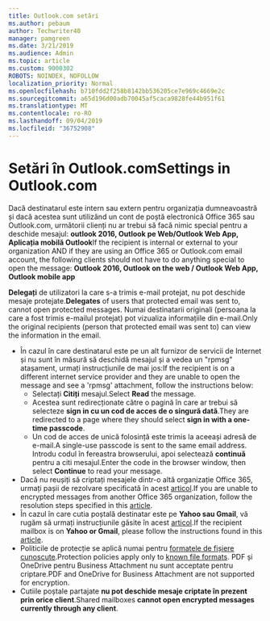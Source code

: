 ```yaml
---
title: Outlook.com setări
ms.author: pebaum
author: Techwriter40
manager: pamgreen
ms.date: 3/21/2019
ms.audience: Admin
ms.topic: article
ms.custom: 9000302
ROBOTS: NOINDEX, NOFOLLOW
localization_priority: Normal
ms.openlocfilehash: b710fdd2f258b8142bb536205ce7e969c4669e2c
ms.sourcegitcommit: a65d196d00adb70045af5caca9828fe44b951f61
ms.translationtype: MT
ms.contentlocale: ro-RO
ms.lasthandoff: 09/04/2019
ms.locfileid: "36752908"
---
```

# <a name="settings-in-outlookcom"></a><span data-ttu-id="0870e-102">Setări în Outlook.com</span><span class="sxs-lookup"><span data-stu-id="0870e-102">Settings in Outlook.com</span></span>

<span data-ttu-id="0870e-103">Dacă destinatarul este intern sau extern pentru organizația dumneavoastră și dacă acestea sunt utilizând un cont de poștă electronică Office 365 sau Outlook.com, următorii clienți nu ar trebui să facă nimic special pentru a deschide mesajul: **outlook 2016, Outlook pe Web/Outlook Web App, Aplicația mobilă Outlook**</span><span class="sxs-lookup"><span data-stu-id="0870e-103">If the recipient is internal or external to your organization AND if they are using an Office 365 or Outlook.com email account, the following clients should not have to do anything special to open the message: **Outlook 2016, Outlook on the web / Outlook Web App, Outlook mobile app**</span></span>

<span data-ttu-id="0870e-104">**Delegați** de utilizatori la care s-a trimis e-mail protejat, nu pot deschide mesaje protejate.</span><span class="sxs-lookup"><span data-stu-id="0870e-104">**Delegates** of users that protected email was sent to, cannot open protected messages.</span></span> <span data-ttu-id="0870e-105">Numai destinatarii originali (persoana la care a fost trimis e-mailul protejat) pot vizualiza informațiile din e-mail.</span><span class="sxs-lookup"><span data-stu-id="0870e-105">Only the original recipients (person that protected email was sent to) can view the information in the email.</span></span>

- <span data-ttu-id="0870e-106">În cazul în care destinatarul este pe un alt furnizor de servicii de&nbsp;Internet și nu sunt în măsură să deschidă mesajul și a vedea un "rpmsg" atașament, urmați instrucțiunile de mai jos:</span><span class="sxs-lookup"><span data-stu-id="0870e-106">If the recipient is on a different internet service provider and they are&nbsp;unable to open the message and see a 'rpmsg' attachment, follow the instructions below:</span></span>
    - <span data-ttu-id="0870e-107">Selectați **Citiți** mesajul.</span><span class="sxs-lookup"><span data-stu-id="0870e-107">Select **Read** the message.</span></span>
    - <span data-ttu-id="0870e-108">Acestea sunt redirecționate către o pagină în care ar trebui să selecteze **sign in cu un cod de acces de o singură dată**.</span><span class="sxs-lookup"><span data-stu-id="0870e-108">They are redirected to a page where they should select **sign in with a one-time passcode**.</span></span>
    - <span data-ttu-id="0870e-109">Un cod de acces de unică folosință este trimis la aceeași adresă de e-mail.</span><span class="sxs-lookup"><span data-stu-id="0870e-109">A single-use passcode is sent to the same email address.</span></span> <span data-ttu-id="0870e-110">Introdu codul în fereastra browserului, apoi selectează **continuă** pentru a citi mesajul.</span><span class="sxs-lookup"><span data-stu-id="0870e-110">Enter the code in the browser window, then select **Continue** to read your message.</span></span>
- <span data-ttu-id="0870e-111">Dacă nu reușiți să criptați mesajele dintr-o altă organizație Office 365, urmați pașii de rezolvare specificată în acest [articol](https://support.office.com/article/known-issues-opening-irm-protected-emails-sent-from-users-in-other-office-365-organizations-0dec0593-a05d-4aa2-8445-9311ebab3164).</span><span class="sxs-lookup"><span data-stu-id="0870e-111">If you are unable to encrypted messages from another Office 365 organization, follow the resolution steps specified in this [article](https://support.office.com/article/known-issues-opening-irm-protected-emails-sent-from-users-in-other-office-365-organizations-0dec0593-a05d-4aa2-8445-9311ebab3164).</span></span>
- <span data-ttu-id="0870e-112">În cazul în care cutia poștală destinatar este pe **Yahoo sau Gmail**, vă</span> rugăm să urmați instrucțiunile găsite în acest [articol](https://support.office.com/article/how-do-i-open-a-protected-message-1157a286-8ecc-4b1e-ac43-2a608fbf3098).</span><span class="sxs-lookup"><span data-stu-id="0870e-112">If the recipient mailbox is on **Yahoo or Gmail**, please follow the instructions</span> found in this [article](https://support.office.com/article/how-do-i-open-a-protected-message-1157a286-8ecc-4b1e-ac43-2a608fbf3098).</span></span>
- <span data-ttu-id="0870e-113">Politicile de protecție se aplică numai pentru [formatele de fișiere cunoscute](https://docs.microsoft.com/azure/information-protection/rms-client/client-admin-guide-file-types).</span><span class="sxs-lookup"><span data-stu-id="0870e-113">Protection policies apply only to [known file formats](https://docs.microsoft.com/azure/information-protection/rms-client/client-admin-guide-file-types).</span></span> <span data-ttu-id="0870e-114">PDF și OneDrive pentru Business Attachment nu sunt acceptate pentru criptare.</span><span class="sxs-lookup"><span data-stu-id="0870e-114">PDF and OneDrive for Business Attachment are not supported for encryption.</span></span>
- <span data-ttu-id="0870e-115">Cutiile poștale partajate **nu pot deschide mesaje criptate în prezent prin orice client**.</span><span class="sxs-lookup"><span data-stu-id="0870e-115">Shared mailboxes **cannot open encrypted messages currently through any client**.</span></span> 
